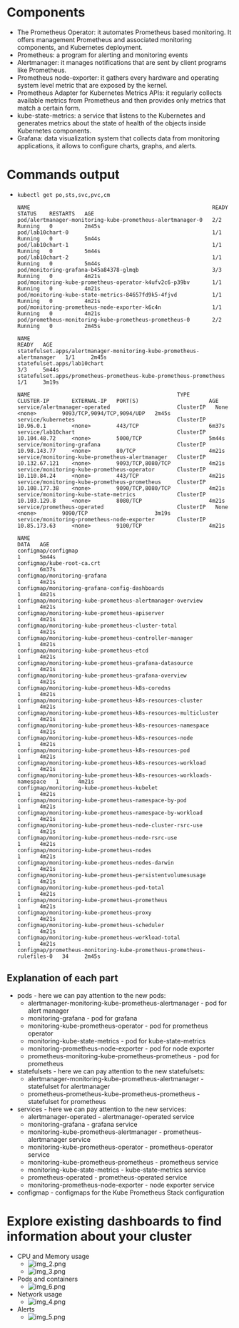 # Components

- The Prometheus Operator: it automates Prometheus based monitoring. It offers management Prometheus and associated monitoring components, and Kubernetes deployment.
- Prometheus: a program for alerting and monitoring events
- Alertmanager: it manages notifications that are sent by client programs like Prometheus.
- Prometheus node-exporter: it gathers every hardware and operating system level metric that are exposed by the kernel.
- Prometheus Adapter for Kubernetes Metrics APIs: it regularly collects available metrics from Prometheus and then provides only metrics that match a certain form.
- kube-state-metrics: a service that listens to the Kubernetes and generates metrics about the state of health of the objects inside Kubernetes components.
- Grafana: data visualization system that collects data from monitoring applications, it allows to configure charts, graphs, and alerts.

# Commands output

- ```kubectl get po,sts,svc,pvc,cm```
  ```
  NAME                                                         READY   STATUS    RESTARTS   AGE
  pod/alertmanager-monitoring-kube-prometheus-alertmanager-0   2/2     Running   0          2m45s
  pod/lab10chart-0                                             1/1     Running   0          5m44s
  pod/lab10chart-1                                             1/1     Running   0          5m44s
  pod/lab10chart-2                                             1/1     Running   0          5m44s
  pod/monitoring-grafana-b45а84378-glmqb                       3/3     Running   0          4m21s
  pod/monitoring-kube-prometheus-operator-k4ufv2c6-p39bv       1/1     Running   0          4m21s
  pod/monitoring-kube-state-metrics-84657fd9k5-4fjvd           1/1     Running   0          4m21s
  pod/monitoring-prometheus-node-exporter-k6c4n                1/1     Running   0          4m21s
  pod/prometheus-monitoring-kube-prometheus-prometheus-0       2/2     Running   0          2m45s
  
  NAME                                                                    READY   AGE
  statefulset.apps/alertmanager-monitoring-kube-prometheus-alertmanager   1/1     2m45s
  statefulset.apps/lab10chart                                             3/3     5m44s
  statefulset.apps/prometheus-prometheus-kube-prometheus-prometheus       1/1     3m19s
  
  NAME                                              TYPE        CLUSTER-IP       EXTERNAL-IP   PORT(S)                      AGE
  service/alertmanager-operated                     ClusterIP   None             <none>        9093/TCP,9094/TCP,9094/UDP   2m45s
  service/kubernetes                                ClusterIP   10.96.0.1        <none>        443/TCP                      6m37s
  service/lab10chart                                ClusterIP   10.104.48.72     <none>        5000/TCP                     5m44s
  service/monitoring-grafana                        ClusterIP   10.98.143.77     <none>        80/TCP                       4m21s
  service/monitoring-kube-prometheus-alertmanager   ClusterIP   10.132.67.121    <none>        9093/TCP,8080/TCP            4m21s
  service/monitoring-kube-prometheus-operator       ClusterIP   10.110.84.24     <none>        443/TCP                      4m21s
  service/monitoring-kube-prometheus-prometheus     ClusterIP   10.108.177.38    <none>        9090/TCP,8080/TCP            4m21s
  service/monitoring-kube-state-metrics             ClusterIP   10.103.129.8     <none>        8080/TCP                     4m21s
  service/prometheus-operated                       ClusterIP   None             <none>        9090/TCP                     3m19s
  service/monitoring-prometheus-node-exporter       ClusterIP   10.85.173.63     <none>        9100/TCP                     4m21s
  
  NAME                                                                     DATA   AGE
  configmap/configmap                                                      1      5m44s
  configmap/kube-root-ca.crt                                               1      6m37s
  configmap/monitoring-grafana                                             1      4m21s
  configmap/monitoring-grafana-config-dashboards                           1      4m21s
  configmap/monitoring-kube-prometheus-alertmanager-overview               1      4m21s
  configmap/monitoring-kube-prometheus-apiserver                           1      4m21s
  configmap/monitoring-kube-prometheus-cluster-total                       1      4m21s
  configmap/monitoring-kube-prometheus-controller-manager                  1      4m21s
  configmap/monitoring-kube-prometheus-etcd                                1      4m21s
  configmap/monitoring-kube-prometheus-grafana-datasource                  1      4m21s
  configmap/monitoring-kube-prometheus-grafana-overview                    1      4m21s
  configmap/monitoring-kube-prometheus-k8s-coredns                         1      4m21s
  configmap/monitoring-kube-prometheus-k8s-resources-cluster               1      4m21s
  configmap/monitoring-kube-prometheus-k8s-resources-multicluster          1      4m21s
  configmap/monitoring-kube-prometheus-k8s-resources-namespace             1      4m21s
  configmap/monitoring-kube-prometheus-k8s-resources-node                  1      4m21s
  configmap/monitoring-kube-prometheus-k8s-resources-pod                   1      4m21s
  configmap/monitoring-kube-prometheus-k8s-resources-workload              1      4m21s
  configmap/monitoring-kube-prometheus-k8s-resources-workloads-namespace   1      4m21s
  configmap/monitoring-kube-prometheus-kubelet                             1      4m21s
  configmap/monitoring-kube-prometheus-namespace-by-pod                    1      4m21s
  configmap/monitoring-kube-prometheus-namespace-by-workload               1      4m21s
  configmap/monitoring-kube-prometheus-node-cluster-rsrc-use               1      4m21s
  configmap/monitoring-kube-prometheus-node-rsrc-use                       1      4m21s
  configmap/monitoring-kube-prometheus-nodes                               1      4m21s
  configmap/monitoring-kube-prometheus-nodes-darwin                        1      4m21s
  configmap/monitoring-kube-prometheus-persistentvolumesusage              1      4m21s
  configmap/monitoring-kube-prometheus-pod-total                           1      4m21s
  configmap/monitoring-kube-prometheus-prometheus                          1      4m21s
  configmap/monitoring-kube-prometheus-proxy                               1      4m21s
  configmap/monitoring-kube-prometheus-scheduler                           1      4m21s
  configmap/monitoring-kube-prometheus-workload-total                      1      4m21s
  configmap/prometheus-monitoring-kube-prometheus-prometheus-rulefiles-0   34     2m45s
  ```
  
## Explanation of each part

- pods - here we can pay attention to the new pods:
  - alertmanager-monitoring-kube-prometheus-alertmanager - pod for alert manager
  - monitoring-grafana - pod for grafana
  - monitoring-kube-prometheus-operator - pod for prometheus operator
  - monitoring-kube-state-metrics - pod for kube-state-metrics
  - monitoring-prometheus-node-exporter - pod for node exporter
  - prometheus-monitoring-kube-prometheus-prometheus - pod for prometheus
- statefulsets - here we can pay attention to the new statefulsets:
  - alertmanager-monitoring-kube-prometheus-alertmanager - statefulset for alertmanager
  - prometheus-prometheus-kube-prometheus-prometheus - statefulset for prometheus
- services - here we can pay attention to the new services:
  - alertmanager-operated - alertmanager-operated service
  - monitoring-grafana - grafana service       
  - monitoring-kube-prometheus-alertmanager - prometheus-alertmanager service
  - monitoring-kube-prometheus-operator - prometheus-operator service       
  - monitoring-kube-prometheus-prometheus - prometheus service     
  - monitoring-kube-state-metrics - kube-state-metrics service             
  - prometheus-operated - prometheus-operated service                       
  - monitoring-prometheus-node-exporter - node exporter service
- configmap - configmaps for the Kube Prometheus Stack configuration
  
# Explore existing dashboards to find information about your cluster

- CPU and Memory usage
  - ![img_2.png](img_2.png)
  - ![img_3.png](img_3.png)
- Pods and containers
  - ![img_6.png](img_6.png)
- Network usage
  - ![img_4.png](img_4.png)
- Alerts
  - ![img_5.png](img_5.png)